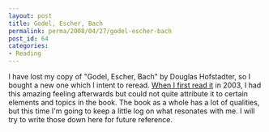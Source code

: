 ```yaml
---
layout: post
title: Godel, Escher, Bach
permalink: perma/2008/04/27/godel-escher-bach
post_id: 64
categories: 
- Reading
---
```


I have lost my copy of "Godel, Escher, Bach" by Douglas Hofstadter, so I bought
a new one which I intent to reread. <a
href="{{site.baseurl}}/perma/2003/03/24/godel-escher-bach-an-eternal-golden-braid/">When
I first read it</a> in 2003, I had this amazing feeling afterwards but could
not quite attribute it to certain elements and topics in the book. The book as
a whole has a lot of qualities, but this time I'm going to keep a little log on
what resonates with me. I will try to write those down here for future
reference.

